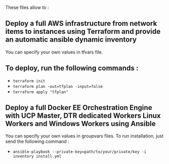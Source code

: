 These files allow to :

## Deploy a full AWS infrastructure from network items to instances using Terraform and provide an automatic ansible dynamic inventory

You can specify your own values in tfvars file.
## To deploy, run the following commands :

- ```terraform init```
- ```terraform plan -out=tfplan -input=false```
- ```terraform apply "tfplan"```

## Deploy a full Docker EE Orchestration Engine with UCP Master, DTR dedicated Workers Linux Workers and Windows Workers using Ansible

You can specify your own values in groupvars files.
To run installation, just send the following command :

- ```ansible-playbook --private-key=path/to/your/private/key -i inventory install.yml```
